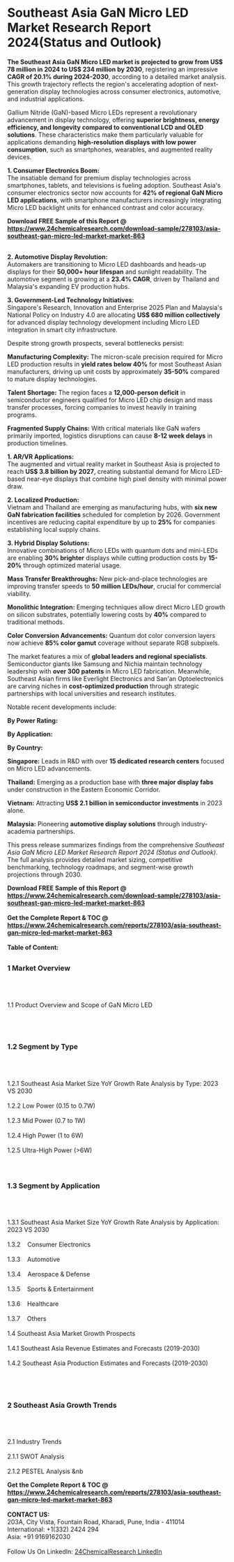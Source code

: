 <h1>Southeast Asia GaN Micro LED Market Research Report 2024(Status and Outlook)</h1><p><strong>The Southeast Asia GaN Micro LED market is projected to grow from US$ 78 million in 2024 to US$ 234 million by 2030</strong>, registering an impressive <strong>CAGR of 20.1% during 2024-2030</strong>, according to a detailed market analysis. This growth trajectory reflects the region's accelerating adoption of next-generation display technologies across consumer electronics, automotive, and industrial applications.</p><p>Gallium Nitride (GaN)-based Micro LEDs represent a revolutionary advancement in display technology, offering <strong>superior brightness, energy efficiency, and longevity compared to conventional LCD and OLED solutions</strong>. These characteristics make them particularly valuable for applications demanding <strong>high-resolution displays with low power consumption</strong>, such as smartphones, wearables, and augmented reality devices.</p><p><strong>1. Consumer Electronics Boom:</strong><br>
The insatiable demand for premium display technologies across smartphones, tablets, and televisions is fueling adoption. Southeast Asia's consumer electronics sector now accounts for <strong>42% of regional GaN Micro LED applications</strong>, with smartphone manufacturers increasingly integrating Micro LED backlight units for enhanced contrast and color accuracy.</p><div><b>Download FREE Sample of this Report @ 
            <a href="https://www.24chemicalresearch.com/download-sample/278103/asia-southeast-gan-micro-led-market-market-863">
            https://www.24chemicalresearch.com/download-sample/278103/asia-southeast-gan-micro-led-market-market-863</a></b></div><br><p><strong>2. Automotive Display Revolution:</strong><br>
Automakers are transitioning to Micro LED dashboards and heads-up displays for their <strong>50,000+ hour lifespan</strong> and sunlight readability. The automotive segment is growing at a <strong>23.4% CAGR</strong>, driven by Thailand and Malaysia's expanding EV production hubs.</p><p><strong>3. Government-Led Technology Initiatives:</strong><br>
Singapore's Research, Innovation and Enterprise 2025 Plan and Malaysia's National Policy on Industry 4.0 are allocating <strong>US$ 680 million collectively</strong> for advanced display technology development including Micro LED integration in smart city infrastructure.</p><p>Despite strong growth prospects, several bottlenecks persist:</p><p><strong>Manufacturing Complexity:</strong> The micron-scale precision required for Micro LED production results in <strong>yield rates below 40%</strong> for most Southeast Asian manufacturers, driving up unit costs by approximately <strong>35-50%</strong> compared to mature display technologies.</p><p><strong>Talent Shortage:</strong> The region faces a <strong>12,000-person deficit</strong> in semiconductor engineers qualified for Micro LED chip design and mass transfer processes, forcing companies to invest heavily in training programs.</p><p><strong>Fragmented Supply Chains:</strong> With critical materials like GaN wafers primarily imported, logistics disruptions can cause <strong>8-12 week delays</strong> in production timelines.</p><p><strong>1. AR/VR Applications:</strong><br>
The augmented and virtual reality market in Southeast Asia is projected to reach <strong>US$ 3.8 billion by 2027</strong>, creating substantial demand for Micro LED-based near-eye displays that combine high pixel density with minimal power draw.</p><p><strong>2. Localized Production:</strong><br>
Vietnam and Thailand are emerging as manufacturing hubs, with <strong>six new GaN fabrication facilities</strong> scheduled for completion by 2026. Government incentives are reducing capital expenditure by up to <strong>25%</strong> for companies establishing local supply chains.</p><p><strong>3. Hybrid Display Solutions:</strong><br>
Innovative combinations of Micro LEDs with quantum dots and mini-LEDs are enabling <strong>30% brighter</strong> displays while cutting production costs by <strong>15-20%</strong> through optimized material usage.</p><p><strong>Mass Transfer Breakthroughs:</strong> New pick-and-place technologies are improving transfer speeds to <strong>50 million LEDs/hour</strong>, crucial for commercial viability.</p><p><strong>Monolithic Integration:</strong> Emerging techniques allow direct Micro LED growth on silicon substrates, potentially lowering costs by <strong>40%</strong> compared to traditional methods.</p><p><strong>Color Conversion Advancements:</strong> Quantum dot color conversion layers now achieve <strong>85% color gamut</strong> coverage without separate RGB subpixels.</p><p>The market features a mix of <strong>global leaders and regional specialists</strong>. Semiconductor giants like Samsung and Nichia maintain technology leadership with <strong>over 300 patents</strong> in Micro LED fabrication. Meanwhile, Southeast Asian firms like Everlight Electronics and San'an Optoelectronics are carving niches in <strong>cost-optimized production</strong> through strategic partnerships with local universities and research institutes.</p><p>Notable recent developments include:</p><p><strong>By Power Rating:</strong></p><p><strong>By Application:</strong></p><p><strong>By Country:</strong></p><p><strong>Singapore:</strong> Leads in R&amp;D with over <strong>15 dedicated research centers</strong> focused on Micro LED advancements.</p><p><strong>Thailand:</strong> Emerging as a production base with <strong>three major display fabs</strong> under construction in the Eastern Economic Corridor.</p><p><strong>Vietnam:</strong> Attracting <strong>US$ 2.1 billion in semiconductor investments</strong> in 2023 alone.</p><p><strong>Malaysia:</strong> Pioneering <strong>automotive display solutions</strong> through industry-academia partnerships.</p><p>This press release summarizes findings from the comprehensive <em>Southeast Asia GaN Micro LED Market Research Report 2024 (Status and Outlook)</em>. The full analysis provides detailed market sizing, competitive benchmarking, technology roadmaps, and segment-wise growth projections through 2030.</p><div><b>Download FREE Sample of this Report @ 
            <a href="https://www.24chemicalresearch.com/download-sample/278103/asia-southeast-gan-micro-led-market-market-863">
            https://www.24chemicalresearch.com/download-sample/278103/asia-southeast-gan-micro-led-market-market-863</a></b></div><br><div><b>Get the Complete Report & TOC @ 
            <a href="https://www.24chemicalresearch.com/reports/278103/asia-southeast-gan-micro-led-market-market-863">
            https://www.24chemicalresearch.com/reports/278103/asia-southeast-gan-micro-led-market-market-863</a></b></div><br>
            <b>Table of Content:</b><p><h2><span style="font-size:16px"><strong>1 Market Overview&nbsp;&nbsp; &nbsp;</strong></span></h2><br />
<br />
<p>1.1 Product Overview and Scope of GaN Micro LED&nbsp;</p><br />
<br />
<h2><strong><span style="font-size:16px">1.2 Segment by Type&nbsp;&nbsp; &nbsp;</span></strong></h2><br />
<br />
<p>1.2.1 Southeast Asia Market Size YoY Growth Rate Analysis by Type: 2023 VS 2030&nbsp;&nbsp; &nbsp;<br /><br />
1.2.2 Low Power (0.15 to 0.7W)&nbsp;&nbsp; &nbsp;<br /><br />
1.2.3 Mid Power (0.7 to 1W)<br /><br />
1.2.4 High Power (1 to 6W)<br /><br />
1.2.5 Ultra-High Power (>6W)<br /><br />
<br />
<h2><span style="font-size:16px"><strong>1.3 Segment by Application&nbsp;&nbsp;</strong></span></h2><br />
<br />
<p>1.3.1 Southeast Asia Market Size YoY Growth Rate Analysis by Application: 2023 VS 2030&nbsp;&nbsp; &nbsp;<br /><br />
1.3.2&nbsp;&nbsp; &nbsp;Consumer Electronics<br /><br />
1.3.3&nbsp;&nbsp; &nbsp;Automotive<br /><br />
1.3.4&nbsp;&nbsp; &nbsp;Aerospace & Defense<br /><br />
1.3.5&nbsp;&nbsp; &nbsp;Sports & Entertainment<br /><br />
1.3.6&nbsp;&nbsp; &nbsp;Healthcare<br /><br />
1.3.7&nbsp;&nbsp; &nbsp;Others<br /><br />
1.4 Southeast Asia Market Growth Prospects&nbsp;&nbsp; &nbsp;<br /><br />
1.4.1 Southeast Asia Revenue Estimates and Forecasts (2019-2030)&nbsp;&nbsp; &nbsp;<br /><br />
1.4.2 Southeast Asia Production Estimates and Forecasts (2019-2030)&nbsp;&nbsp;</p><br />
<br />
<h2><span style="font-size:16px"><strong>2 Southeast Asia Growth Trends&nbsp;&nbsp; &nbsp;</strong></span></h2><br />
<br />
<p>2.1 Industry Trends&nbsp;&nbsp; &nbsp;<br /><br />
2.1.1 SWOT Analysis&nbsp;&nbsp; &nbsp;<br /><br />
2.1.2 PESTEL Analysis&nbsp;&nb</p><div><b>Get the Complete Report & TOC @ 
            <a href="https://www.24chemicalresearch.com/reports/278103/asia-southeast-gan-micro-led-market-market-863">
            https://www.24chemicalresearch.com/reports/278103/asia-southeast-gan-micro-led-market-market-863</a></b></div><br><b>CONTACT US:</b><br>
            203A, City Vista, Fountain Road, Kharadi, Pune, India - 411014<br>
            International: +1(332) 2424 294<br>
            Asia: +91 9169162030 <br><br>
            Follow Us On LinkedIn: <a href="https://www.linkedin.com/company/24chemicalresearch/">24ChemicalResearch LinkedIn</a>